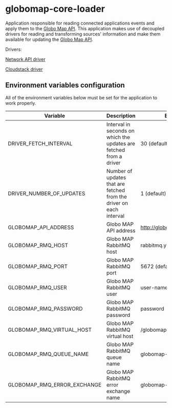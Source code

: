 # globomap-core-loader

Application responsible for reading connected applications events and apply them to the [Globo Map API](https://github.com/globocom/globomap-api).
This application makes use of decoupled drivers for reading and transforming sources' information and make
them available for updating the [Globo Map API](https://github.com/globocom/globomap-api).

Drivers:

[Network API driver](https://github.com/globocom/globomap-driver-napi)

[Cloudstack driver](https://github.com/globocom/globomap-driver-acs)

## Environment variables configuration
All of the environment variables below must be set for the application to work properly.

| Variable                    | Description                                                       | Example                      |
|-----------------------------|-------------------------------------------------------------------|------------------------------|
| DRIVER_FETCH_INTERVAL       | Interval in seconds on which the updates are fetched from a driver| 30 (default)                 |
| DRIVER_NUMBER_OF_UPDATES    | Number of updates that are fetched from the driver on each interval| 1 (default)              |
| GLOBOMAP_API_ADDRESS        | Globo MAP API address                                             | http://globomap.domain.com   |
| GLOBOMAP_RMQ_HOST           | Globo MAP RabbitMQ host                                           | rabbitmq.yourdomain.com      |
| GLOBOMAP_RMQ_PORT           | Globo MAP RabbitMQ port                                           | 5672 (default)               |
| GLOBOMAP_RMQ_USER           | Globo MAP RabbitMQ user                                           | user-name                    |
| GLOBOMAP_RMQ_PASSWORD       | Globo MAP RabbitMQ password                                       | password                     |
| GLOBOMAP_RMQ_VIRTUAL_HOST   | Globo MAP RabbitMQ virtual host                                   | /globomap                    |
| GLOBOMAP_RMQ_QUEUE_NAME     | Globo MAP RabbitMQ queue name                                     | globomap-events              |
| GLOBOMAP_RMQ_ERROR_EXCHANGE | Globo MAP RabbitMQ error exchange name                            | globomap-errors              |
